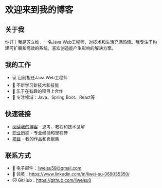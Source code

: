 # 欢迎来到我的博客

## 关于我

你好！我是苏立维，一名Java Web工程师，对技术和生活充满热情。我专注于构建可扩展和高效的系统，喜欢创造能产生影响的解决方案。

## 我的工作

- 💻 目前担任Java Web工程师
- 🌱 不断学习新技术和技能
- 👯 乐于在有趣的项目上合作
- 🎯 专注领域：Java、Spring Boot、React等

## 快速链接

- [阅读我的博客](/zh/blog) - 思考、教程和技术见解
- [职业历程](/zh/career) - 专业经验和里程碑
- [项目](/zh/projects) - 我的作品和贡献集

## 联系方式

- 📧 电子邮件：liweisu59@gmail.com
- 🔗 领英：https://www.linkedin.com/in/liwei-su-066035350/
- 🐱 GitHub：https://github.com/liweisu0 